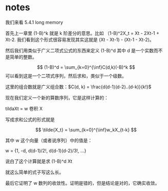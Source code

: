 # notes

我们来看 5.4.1 long memory

首先上一章里 (1-B)^k 就是 k 阶差分的意思。比如 （1-B)^2X_t = Xt - 2Xt-1 + Xt-2. 我们看到这个形式很容易发现其实这就是 (Xt - Xt-1) - (Xt-1 - Xt-2)。

然后我们用类似于广义二项式公式的东西来定义 (1-B)^d 其中 d 是一个实数而不是简单的整数。

$$
(1-B)^d = \sum_{k=0}^{\inf}C(d,k)(-B)^k
$$
可以看到这是一个二项式序列，然后求和，类似于一个级数。

这里的组合数就是广义组合数：$C(d, k) = \frac{d(d-1)(d-2)..(d-k)}{k!}$

现在我们定义一个新的算数序列，它是这样计算的：

tildaXt = w 卷积 X

写成求和公式的形式就是

$$
\tilde{X_t} = \sum_{k=0}^{\inf}w_kX_{t-k}
$$

其中 w 这个向量（或者说序列）中的值是：

w = {1, -d, d(d-1)/2!, d(d-1)(d-2)/3!, ...}

说白了这个计算就是求 (1-B)^d Xt

就这么简单的式子写这么长。

最后它证明了 w 数列的收敛性。证明是错的，但是结论是对的，它确实收敛。